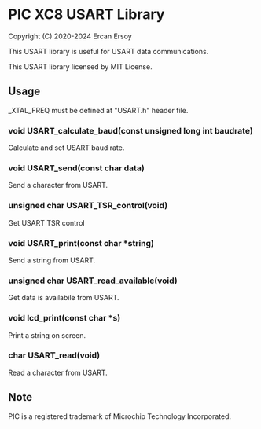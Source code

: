 # PIC XC8 USART Library

Copyright (C) 2020-2024 Ercan Ersoy

This USART library is useful for USART data communications.

This USART library licensed by MIT License.

## Usage

_XTAL_FREQ must be defined at "USART.h" header file.

### void USART_calculate_baud(const unsigned long int baudrate)

Calculate and set USART baud rate.

### void USART_send(const char data)

Send a character from USART.

### unsigned char USART_TSR_control(void)

Get USART TSR control

### void USART_print(const char *string)

Send a string from USART.

### unsigned char USART_read_available(void)

Get data is availabile from USART.

### void lcd_print(const char *s)

Print a string on screen.

### char USART_read(void)

Read a character from USART.

## Note

PIC is a registered trademark of Microchip Technology Incorporated.
